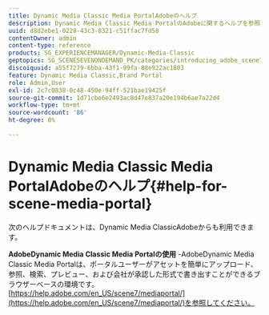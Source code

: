 ```yaml
---
title: Dynamic Media Classic Media PortalAdobeのヘルプ
description: Dynamic Media Classic Media PortalのAdobeに関するヘルプを参照する方法を説明します。
uuid: d8d2ebe1-0228-43c3-8321-c51ffac7fd58
contentOwner: admin
content-type: reference
products: SG_EXPERIENCEMANAGER/Dynamic-Media-Classic
geptopics: SG_SCENESEVENONDEMAND_PK/categories/introducing_adobe_scene7
discoiquuid: a55f7279-6bba-43f1-99fa-88e922ac1803
feature: Dynamic Media Classic,Brand Portal
role: Admin,User
exl-id: 2c7c0838-0c48-450e-94ff-521bae19425f
source-git-commit: 1d71cbe6e2493ac8d47e837a20e194b6ae7a22d4
workflow-type: tm+mt
source-wordcount: '86'
ht-degree: 0%

---
```


# Dynamic Media Classic Media PortalAdobeのヘルプ{#help-for-scene-media-portal}

次のヘルプドキュメントは、Dynamic Media ClassicAdobeからも利用できます。

**AdobeDynamic Media Classic Media Portalの使用**  -AdobeDynamic Media Classic Media Portalは、ポータルユーザーがアセットを簡単にアップロード、参照、検索、プレビュー、および会社が承認した形式で書き出すことができるブラウザーベースの環境です。[https://help.adobe.com/en_US/scene7/mediaportal/](https://help.adobe.com/en_US/scene7/mediaportal/)を参照してください。

<!-- Is this topic still needed? -rb 04/22/21
 used to point to www.adobe.com/go/learn_sc7_mediaportalusing_en and http://help.adobe.com/en_US/scene7/mediaportal/-->